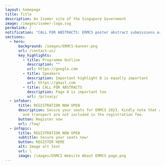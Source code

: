 ```yaml
---
layout: homepage
title: Title
description: An Isomer site of the Singapore Government
image: /images/isomer-logo.svg
permalink: /
notification: "CALL FOR ABSTRACTS: ERMCS poster abstract submissions are now open for 2023!"
sections:
  - hero:
      background: /images/ERMCS-banner.png
      url: /contact-us/
      key_highlights:
        - title: Programme Outline
          description: ""
          url: https://google.com
        - title: Speakers
          description: Important highlight B is equally important
          url: https://gmail.com
        - title: CALL FOR ABSTRACTS
          description: Page A is important too
          url: /privacy/
  - infobar:
      title: REGISTRATION NOW OPEN
      description: Secure your seats for ERMCS 2023. Kindly note that accommodation
        and transport are not included in the registration fee.
      button: Register now
      url: /faq/
  - infopic:
      title: REGISTRATION NOW OPEN
      subtitle: Secure your seats now!
      button: REGISTER HERE
      alt: Image alt text
      url: \
      image: /images/ERMCS Website About ERMCS page.png
---
```

